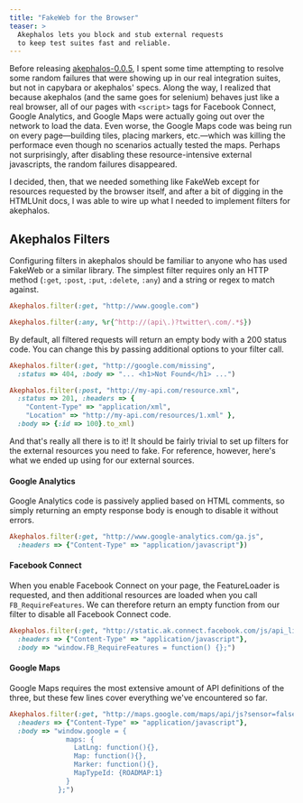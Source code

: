 ```yaml
---
title: "FakeWeb for the Browser"
teaser: >
  Akephalos lets you block and stub external requests
  to keep test suites fast and reliable.
---
```


Before releasing <a href="http://rubygems.org/gems/akephalos">akephalos-0.0.5</a>, I spent some time attempting to resolve some random failures that were showing up in our real integration suites, but not in capybara or akephalos' specs. Along the way, I realized that because akephalos (and the same goes for selenium) behaves just like a real browser, all of our pages with `<script>` tags for Facebook Connect, Google Analytics, and Google Maps were actually going out over the network to load the data. Even worse, the Google Maps code was being run on every page&#8212;building tiles, placing markers, etc.&#8212;which was killing the performace even though no scenarios actually tested the maps. Perhaps not surprisingly, after disabling these resource-intensive external javascripts, the random failures disappeared.

I decided, then, that we needed something like FakeWeb except for resources requested by the browser itself, and after a bit of digging in the HTMLUnit docs, I was able to wire up what I needed to implement filters for akephalos.

## Akephalos Filters

Configuring filters in akephalos should be familiar to anyone who has used FakeWeb or a similar library. The simplest filter requires only an <abbr>HTTP</abbr> method (`:get`, `:post`, `:put`, `:delete`, `:any`) and a string or regex to match against.

```ruby
Akephalos.filter(:get, "http://www.google.com")

Akephalos.filter(:any, %r{^http://(api\.)?twitter\.com/.*$})
```

By default, all filtered requests will return an empty body with a 200 status code. You can change this by passing additional options to your filter call.

```ruby
Akephalos.filter(:get, "http://google.com/missing",
  :status => 404, :body => "... <h1>Not Found</h1> ...")

Akephalos.filter(:post, "http://my-api.com/resource.xml",
  :status => 201, :headers => {
    "Content-Type" => "application/xml",
    "Location" => "http://my-api.com/resources/1.xml" },
  :body => {:id => 100}.to_xml)
```

And that's really all there is to it! It should be fairly trivial to set up filters for the external resources you need to fake. For reference, however, here's what we ended up using for our external sources.

#### Google Analytics

Google Analytics code is passively applied based on HTML comments, so simply returning an empty response body is enough to disable it without errors.

```ruby
Akephalos.filter(:get, "http://www.google-analytics.com/ga.js",
  :headers => {"Content-Type" => "application/javascript"})
```

#### Facebook Connect

When you enable Facebook Connect on your page, the FeatureLoader is requested, and then additional resources are loaded when you call `FB_RequireFeatures`. We can therefore return an empty function from our filter to disable all Facebook Connect code.

```ruby
Akephalos.filter(:get, "http://static.ak.connect.facebook.com/js/api_lib/v0.4/FeatureLoader.js.php",
  :headers => {"Content-Type" => "application/javascript"},
  :body => "window.FB_RequireFeatures = function() {};")
```

#### Google Maps

Google Maps requires the most extensive amount of API definitions of the three, but these few lines cover everything we've encountered so far.

```ruby
Akephalos.filter(:get, "http://maps.google.com/maps/api/js?sensor=false",
  :headers => {"Content-Type" => "application/javascript"},
  :body => "window.google = {
              maps: {
                LatLng: function(){},
                Map: function(){},
                Marker: function(){},
                MapTypeId: {ROADMAP:1}
              }
            };")
```
